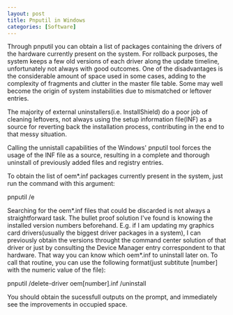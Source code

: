 ```yaml
---
layout: post
title: Pnputil in Windows
categories: [Software]
---
```


Through pnputil you can obtain a list of packages containing the drivers of the hardware currently present on the system. For rollback purposes, the system keeps a few old versions of each driver along the update timeline, unfortunately not always with good outcomes. One of the disadvantages is the considerable amount of space used in some cases, adding to the complexity of fragments and clutter in the master file table. Some may well become the origin of system instabilities due to mismatched or leftover entries. 

The majority of external uninstallers(i.e. InstallShield) do a poor job of cleaning leftovers, not always using the setup information file(INF) as a source for reverting back the installation process, contributing in the end to that messy situation. 

Calling the unnistall capabilities of the Windows' pnputil tool forces the usage of the INF file as a source, resulting in a complete and thorough uninstall of previously added files and registry entries. 

To obtain the list of oem\*.inf packages currently present in the system, just run the command with this argument: 
<p class="message">pnputil /e</p>

Searching for the oem\*.inf files that could be discarded is not always a straightforward task. The bullet proof solution I've found is knowing the installed version numbers beforehand. E.g. if I am updating my graphics card drivers(usually the biggest driver packages in a system), I can previously obtain the versions throught the command center solution of that driver or just by consulting the Device Manager entry correspondent to that hardware. That way you can know which oem\*.inf to uninstall later on. 
To call that routine, you can use the following format(just subtitute [number] with the numeric value of the file): 
<p class="message">pnputil /delete-driver oem[number].inf /uninstall</p>

You should obtain the sucessfull outputs on the prompt, and immediately see the improvements in occupied space. 
